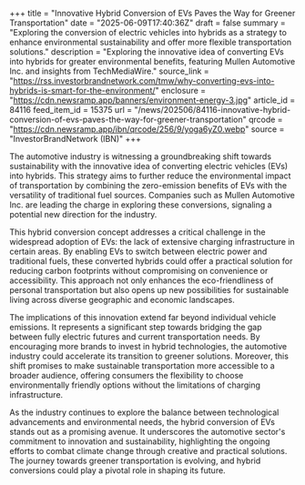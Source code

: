 +++
title = "Innovative Hybrid Conversion of EVs Paves the Way for Greener Transportation"
date = "2025-06-09T17:40:36Z"
draft = false
summary = "Exploring the conversion of electric vehicles into hybrids as a strategy to enhance environmental sustainability and offer more flexible transportation solutions."
description = "Exploring the innovative idea of converting EVs into hybrids for greater environmental benefits, featuring Mullen Automotive Inc. and insights from TechMediaWire."
source_link = "https://rss.investorbrandnetwork.com/tmw/why-converting-evs-into-hybrids-is-smart-for-the-environment/"
enclosure = "https://cdn.newsramp.app/banners/environment-energy-3.jpg"
article_id = 84116
feed_item_id = 15375
url = "/news/202506/84116-innovative-hybrid-conversion-of-evs-paves-the-way-for-greener-transportation"
qrcode = "https://cdn.newsramp.app/ibn/qrcode/256/9/yoga6yZ0.webp"
source = "InvestorBrandNetwork (IBN)"
+++

<p>The automotive industry is witnessing a groundbreaking shift towards sustainability with the innovative idea of converting electric vehicles (EVs) into hybrids. This strategy aims to further reduce the environmental impact of transportation by combining the zero-emission benefits of EVs with the versatility of traditional fuel sources. Companies such as Mullen Automotive Inc. are leading the charge in exploring these conversions, signaling a potential new direction for the industry.</p><p>This hybrid conversion concept addresses a critical challenge in the widespread adoption of EVs: the lack of extensive charging infrastructure in certain areas. By enabling EVs to switch between electric power and traditional fuels, these converted hybrids could offer a practical solution for reducing carbon footprints without compromising on convenience or accessibility. This approach not only enhances the eco-friendliness of personal transportation but also opens up new possibilities for sustainable living across diverse geographic and economic landscapes.</p><p>The implications of this innovation extend far beyond individual vehicle emissions. It represents a significant step towards bridging the gap between fully electric futures and current transportation needs. By encouraging more brands to invest in hybrid technologies, the automotive industry could accelerate its transition to greener solutions. Moreover, this shift promises to make sustainable transportation more accessible to a broader audience, offering consumers the flexibility to choose environmentally friendly options without the limitations of charging infrastructure.</p><p>As the industry continues to explore the balance between technological advancements and environmental needs, the hybrid conversion of EVs stands out as a promising avenue. It underscores the automotive sector's commitment to innovation and sustainability, highlighting the ongoing efforts to combat climate change through creative and practical solutions. The journey towards greener transportation is evolving, and hybrid conversions could play a pivotal role in shaping its future.</p>
